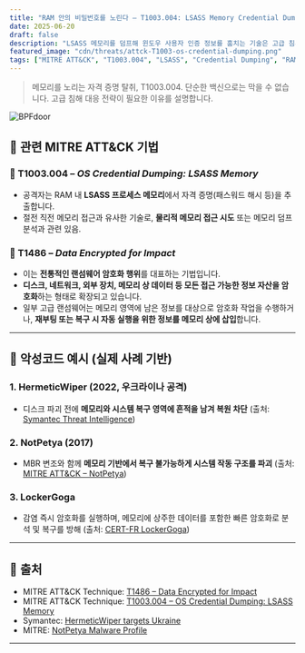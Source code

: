 ```yaml
---
title: "RAM 안의 비밀번호를 노린다 – T1003.004: LSASS Memory Credential Dumping"
date: 2025-06-20
draft: false
description: "LSASS 메모리를 덤프해 윈도우 사용자 인증 정보를 훔치는 기술은 고급 침투 공격자의 대표적인 수법입니다. MITRE ATT&CK의 T1003.004 기술을 중심으로, 메모리 내 자격 증명 탈취 방법과 이를 탐지·차단하는 보안 전략을 소개합니다."
featured_image: "cdn/threats/attck-T1003-os-credential-dumping.png"
tags: ["MITRE ATT&CK", "T1003.004", "LSASS", "Credential Dumping", "RAM 공격", "침투탐지", "EDR", "PLURA-XDR", "사이버보안"]
---
```


> 메모리를 노리는 자격 증명 탈취, T1003.004.
> 단순한 백신으로는 막을 수 없습니다.
> 고급 침해 대응 전략이 필요한 이유를 설명합니다.

<!--more-->
![BPFdoor](https://blog.plura.io/cdn/respond/attck-T1003-os-credential-dumping.png)

## 🔎 관련 MITRE ATT\&CK 기법

### 🧠 T1003.004 – *OS Credential Dumping: LSASS Memory*

* 공격자는 RAM 내 **LSASS 프로세스 메모리**에서 자격 증명(패스워드 해시 등)을 추출합니다.
* 절전 직전 메모리 접근과 유사한 기술로, **물리적 메모리 접근 시도** 또는 메모리 덤프 분석과 관련 있음.

### 💾 T1486 – *Data Encrypted for Impact*

* 이는 **전통적인 랜섬웨어 암호화 행위**를 대표하는 기법입니다.
* **디스크, 네트워크, 외부 장치, 메모리 상 데이터 등 모든 접근 가능한 정보 자산을 암호화**하는 형태로 확장되고 있습니다.
* 일부 고급 랜섬웨어는 메모리 영역에 남은 정보를 대상으로 암호화 작업을 수행하거나,
  **재부팅 또는 복구 시 자동 실행을 위한 정보를 메모리 상에 삽입**합니다.

---

## 📌 악성코드 예시 (실제 사례 기반)

### 1. **HermeticWiper** (2022, 우크라이나 공격)

* 디스크 파괴 전에 **메모리와 시스템 복구 영역에 흔적을 남겨 복원 차단**
  (출처: [Symantec Threat Intelligence](https://symantec-enterprise-blogs.security.com/blogs/threat-intelligence/hermeticwiper-ukraine-russia))

### 2. **NotPetya** (2017)

* MBR 변조와 함께 **메모리 기반에서 복구 불가능하게 시스템 작동 구조를 파괴**
  (출처: [MITRE ATT\&CK – NotPetya](https://attack.mitre.org/software/S0368/))

### 3. **LockerGoga**

* 감염 즉시 암호화를 실행하며, 메모리에 상주한 데이터를 포함한 빠른 암호화로 분석 및 복구를 방해
  (출처: [CERT-FR LockerGoga](https://www.cert.ssi.gouv.fr/cti/CERTFR-2019-CTI-001/))

---

## 🔖 출처

- MITRE ATT&CK Technique: [T1486 – Data Encrypted for Impact](https://attack.mitre.org/techniques/T1486/)
- MITRE ATT&CK Technique: [T1003.004 – OS Credential Dumping: LSASS Memory](https://attack.mitre.org/techniques/T1003/004/)
- Symantec: [HermeticWiper targets Ukraine](https://symantec-enterprise-blogs.security.com/blogs/threat-intelligence/hermeticwiper-ukraine-russia)
- MITRE: [NotPetya Malware Profile](https://attack.mitre.org/software/S0368/)

---
